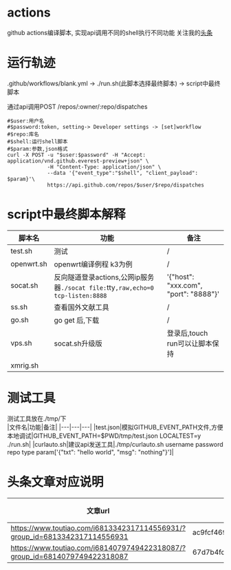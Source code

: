 # actions
github actions编译脚本, 实现api调用不同的shell执行不同功能
关注我的[头条](https://www.toutiao.com/c/user/105101072129/#mid=0)

# 运行轨迹
.github/workflows/blank.yml -> ./run.sh(此脚本选择最终脚本) -> script中最终脚本  

通过api调用POST /repos/:owner/:repo/dispatches  
```shell
#$user:用户名  
#$password:token, setting-> Developer settings -> [set]workflow
#$repo:库名
#$shell:运行shell脚本
#$param:参数,json格式
curl -X POST -u "$user:$password" -H "Accept: application/vnd.github.everest-preview+json" \
             -H "Content-Type: application/json" \
             --data '{"event_type":"$shell", "client_payload": $param}'\ 
             https://api.github.com/repos/$user/$repo/dispatches
```

# script中最终脚本解释
|脚本名|功能|备注|
|---|---|---|
|test.sh|测试|/|
|openwrt.sh|openwrt编译例程 k3为例|/|
|socat.sh|反向隧道登录actions,公网ip服务器`./socat file:`tty`,raw,echo=0 tcp-listen:8888`|'{"host": "xxx.com", "port": "8888"}'|
|ss.sh|查看国外文献工具|/|
|go.sh|go get 后,下载|/|
|vps.sh|socat.sh升级版|登录后,touch run可以让脚本保持|
|xmrig.sh|||

# 测试工具
测试工具放在./tmp/下  
|文件名|功能|备注|
|---|---|---|
|test.json|模拟GITHUB_EVENT_PATH文件,方便本地调试|GITHUB_EVENT_PATH=$PWD/tmp/test.json LOCALTEST=y ./run.sh|
|curlauto.sh|建议api发送工具|./tmp/curlauto.sh username password repo type param['{"txt": "hello world", "msg": "nothing"}']|


# 头条文章对应说明
|文章url|版本号|分支|
|---|---|---|
|https://www.toutiao.com/i6813342317114556931/?group_id=6813342317114556931|ac9fcf46971f70f404272c61883a1856761254e3|/|
|https://www.toutiao.com/i6814079749422318087/?group_id=6814079749422318087|67d7b4fd6456b4157dc31feeaea34f59642b1829|/|

